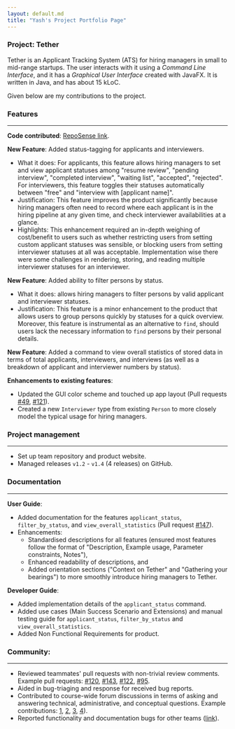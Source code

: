 ```yaml
---
layout: default.md
title: "Yash's Project Portfolio Page"
---
```


### Project: Tether

Tether is an Applicant Tracking System (ATS) for hiring managers in small to mid-range startups. The user interacts with it using a _Command Line Interface_, and it has a _Graphical User Interface_ created with JavaFX. It is written in Java, and has about 15 kLoC.

Given below are my contributions to the project.

### Features

-----------------------------------------------------------------------------------------------------------------------------

**Code contributed**: [RepoSense link](https://nus-cs2103-ay2324s2.github.io/tp-dashboard/?search=yashpola&sort=groupTitle&sortWithin=title&timeframe=commit&mergegroup=&groupSelect=groupByAuthors&breakdown=true&checkedFileTypes=docs~functional-code~test-code~other&since=2024-02-23&tabOpen=true&tabType=authorship&tabAuthor=yashpola&tabRepo=AY2324S2-CS2103T-F11-3/tp%5Bmaster%5D&authorshipIsMergeGroup=false&authorshipFileTypes=docs~functional-code~test-code~other&authorshipIsBinaryFileTypeChecked=false&authorshipIsIgnoredFilesChecked=false).


**New Feature**: Added status-tagging for applicants and interviewers.


* What it does: For applicants, this feature allows hiring managers to set and view applicant statuses among "resume review", "pending interview", "completed interview", "waiting list", "accepted", "rejected". For interviewers, this feature toggles their statuses automatically between "free" and "interview with [applicant name]".
* Justification: This feature improves the product significantly because hiring managers often need to record where each applicant is in the hiring pipeline at any given time, and check interviewer availabilities at a glance.
* Highlights: This enhancement required an in-depth weighing of cost/benefit to users such as whether restricting users from setting custom applicant statuses was sensible, or blocking users from setting interviewer statuses at all was acceptable. Implementation wise there were some challenges in rendering, storing, and reading multiple interviewer statuses for an interviewer.


**New Feature**: Added ability to filter persons by status.


* What it does: allows hiring managers to filter persons by valid applicant and interviewer statuses.
* Justification: This feature is a minor enhancement to the product that allows users to group persons quickly by statuses for a quick overview. Moreover, this feature is instrumental as an alternative to `find`, should users lack the necessary information to `find` persons by their personal details.


**New Feature**: Added a command to view overall statistics of stored data in terms of total applicants, interviewers, and interviews (as well as a breakdown of applicant and interviewer numbers by status).


**Enhancements to existing features**:
* Updated the GUI color scheme and touched up app layout (Pull requests [\#49](https://github.com/AY2324S2-CS2103T-F11-3/tp/pull/49/files), [\#121](https://github.com/AY2324S2-CS2103T-F11-3/tp/pull/121/files)).
* Created a new `Interviewer` type from existing `Person` to more closely model the typical usage for hiring managers.


### Project management

-----------------------------------------------------------------------------------------------------------------------------

* Set up team repository and product website.
* Managed releases `v1.2` - `v1.4` (4 releases) on GitHub.


### Documentation

-----------------------------------------------------------------------------------------------------------------------------

**User Guide**:
* Added documentation for the features `applicant_status`, `filter_by_status`, and `view_overall_statistics` (Pull request [\#147](https://github.com/AY2324S2-CS2103T-F11-3/tp/pull/147)).
* Enhancements:
  * Standardised descriptions for all features (ensured most features follow the format of "Description, Example usage, Parameter constraints, Notes"),
  * Enhanced readability of descriptions, and
  * Added orientation sections ("Context on Tether" and "Gathering your bearings") to more smoothly introduce hiring managers to Tether.


**Developer Guide**:
* Added implementation details of the `applicant_status` command.
* Added use cases (Main Success Scenario and Extensions) and manual testing guide for `applicant_status`, `filter_by_status` and `view_overall_statistics`.
* Added Non Functional Requirements for product.


### Community:

-----------------------------------------------------------------------------------------------------------------------------

* Reviewed teammates' pull requests with non-trivial review comments. Example pull requests: [\#120](https://github.com/AY2324S2-CS2103T-F11-3/tp/pull/120), [\#143](https://github.com/AY2324S2-CS2103T-F11-3/tp/pull/143), [\#122](https://github.com/AY2324S2-CS2103T-F11-3/tp/pull/122), [\#95](https://github.com/AY2324S2-CS2103T-F11-3/tp/pull/95).
* Aided in bug-triaging and response for received bug reports.
* Contributed to course-wide forum discussions in terms of asking and answering technical, administrative, and conceptual questions. Example contributions: [1](https://github.com/nus-cs2103-AY2324S2/forum/issues/667), [2](https://github.com/nus-cs2103-AY2324S2/forum/issues/584), [3](https://github.com/nus-cs2103-AY2324S2/forum/issues/583), [4](https://github.com/nus-cs2103-AY2324S2/forum/issues/732)).
* Reported functionality and documentation bugs for other teams ([link](https://github.com/yashpola/pe/issues)).


